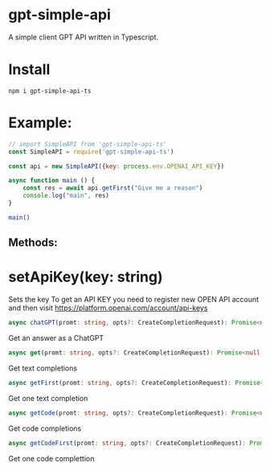# gpt-simple-api
A simple client GPT API written in Typescript.

# Install
```
npm i gpt-simple-api-ts
```

# Example:

```js
// import SimpleAPI from 'gpt-simple-api-ts'
const SimpleAPI = require('gpt-simple-api-ts')

const api = new SimpleAPI({key: process.env.OPENAI_API_KEY})

async function main () {
    const res = await api.getFirst("Give me a reason")
    console.log("main", res)
}

main()
```

## Methods:

# setApiKey(key: string)

Sets the key
To get an API KEY you need to register new OPEN API account and then visit https://platform.openai.com/account/api-keys

```ts
async chatGPT(promt: string, opts?: CreateCompletionRequest): Promise<null | string[]> 
```

Get an answer as a ChatGPT

```ts
async get(promt: string, opts?: CreateCompletionRequest): Promise<null | string[]> 
```

Get text completions


```ts
async getFirst(promt: string, opts?: CreateCompletionRequest): Promise<string | undefined> 
```

Get one text completion


```ts
async getCode(promt: string, opts?: CreateCompletionRequest): Promise<null | string[]> 
```

Get code completions


```ts
async getCodeFirst(promt: string, opts?: CreateCompletionRequest): Promise<string | undefined> 
```

Get one code complettion
